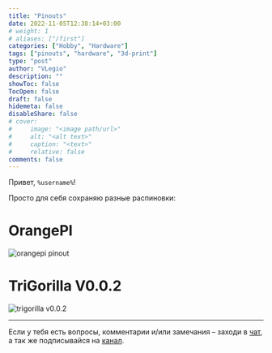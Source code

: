 ```yaml
---
title: "Pinouts"
date: 2022-11-05T12:38:14+03:00
# weight: 1
# aliases: ["/first"]
categories: ["Hobby", "Hardware"]
tags: ["pinouts", "hardware", "3d-print"]
type: "post"
author: "VLegio"
description: ""
showToc: false
TocOpen: false
draft: false
hidemeta: false
disableShare: false
# cover:
#     image: "<image path/url>"
#     alt: "<alt text>"
#     caption: "<text>"
#     relative: false
comments: false
---
```


Привет, `%username%`!

Просто для себя сохраняю разные распиновки:

# OrangePI

![orangepi pinout](/pinouts/orangepi.jpg)

# TriGorilla V0.0.2
![trigorilla v0.0.2](/pinouts/trigorilla-v0.0.2.png)

---
Если у тебя есть вопросы, комментарии и/или замечания – заходи в [чат](https://t.me/cursor_legiona_chat), а так же подписывайся на [канал](https://t.me/cursor_legiona).
